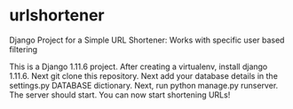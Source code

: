 # urlshortener
Django Project for a Simple URL Shortener: Works with specific user based filtering

This is a Django 1.11.6 project.
After creating a virtualenv, install django 1.11.6.
Next git clone this repository.
Next add your database details in the settings.py DATABASE dictionary.
Next, run python manage.py runserver. 
The server should start. 
You can now start shortening URLs!
